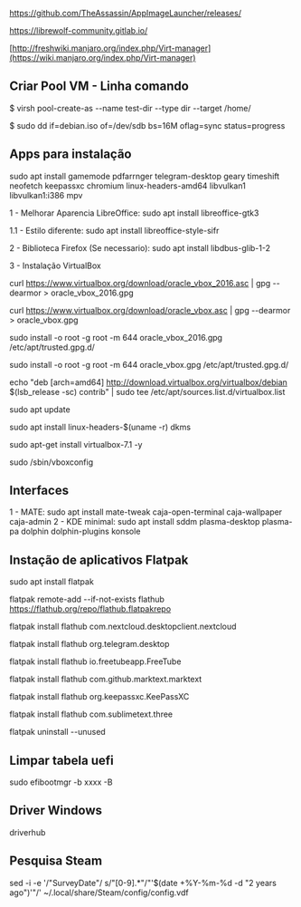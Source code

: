 https://github.com/TheAssassin/AppImageLauncher/releases/

https://librewolf-community.gitlab.io/

[http://freshwiki.manjaro.org/index.php/Virt-manager](https://wiki.manjaro.org/index.php/Virt-manager)


## Criar Pool VM - Linha comando
$ virsh pool-create-as --name test-dir --type dir --target /home/

$ sudo dd if=debian.iso of=/dev/sdb bs=16M oflag=sync status=progress

## Apps para instalação 
sudo apt install gamemode pdfarrnger telegram-desktop geary timeshift neofetch keepassxc chromium linux-headers-amd64 libvulkan1 libvulkan1:i386 mpv

1 - Melhorar Aparencia LibreOffice: sudo apt install libreoffice-gtk3  

  1.1 - Estilo diferente: sudo apt install libreoffice-style-sifr

2 - Biblioteca Firefox (Se necessario): sudo apt install libdbus-glib-1-2

3 - Instalação VirtualBox

curl https://www.virtualbox.org/download/oracle_vbox_2016.asc | gpg --dearmor > oracle_vbox_2016.gpg

curl https://www.virtualbox.org/download/oracle_vbox.asc | gpg --dearmor > oracle_vbox.gpg

sudo install -o root -g root -m 644 oracle_vbox_2016.gpg /etc/apt/trusted.gpg.d/

sudo install -o root -g root -m 644 oracle_vbox.gpg /etc/apt/trusted.gpg.d/

echo "deb [arch=amd64] http://download.virtualbox.org/virtualbox/debian $(lsb_release -sc) contrib" | sudo tee /etc/apt/sources.list.d/virtualbox.list

sudo apt update

sudo apt install linux-headers-$(uname -r) dkms

sudo apt-get install virtualbox-7.1 -y

sudo /sbin/vboxconfig

## Interfaces
1 - MATE: sudo apt install mate-tweak caja-open-terminal caja-wallpaper caja-admin
2 - KDE minimal: sudo apt install sddm plasma-desktop plasma-pa dolphin dolphin-plugins konsole




## Instação de aplicativos Flatpak

sudo apt install flatpak

flatpak remote-add --if-not-exists flathub https://flathub.org/repo/flathub.flatpakrepo

flatpak install flathub com.nextcloud.desktopclient.nextcloud

flatpak install flathub org.telegram.desktop

flatpak install flathub io.freetubeapp.FreeTube

flatpak install flathub com.github.marktext.marktext

flatpak install flathub org.keepassxc.KeePassXC

flatpak install flathub com.sublimetext.three

flatpak uninstall --unused


## Limpar tabela uefi
sudo efibootmgr -b xxxx -B

## Driver Windows
driverhub

## Pesquisa Steam
sed -i -e '/\"SurveyDate\"/ s/"[0-9].*"/"'$(date +%Y-%m-%d -d "2 years ago")'"/' ~/.local/share/Steam/config/config.vdf
